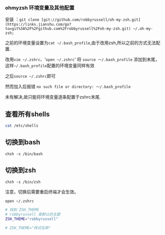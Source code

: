 ###  ohmyzsh 环境变量及其他配置

安装 ：`git clone [git://github.com/robbyrussell/oh-my-zsh.git](https://links.jianshu.com/go?to=git%3A%2F%2Fgithub.com%2Frobbyrussell%2Foh-my-zsh.git) ~/.oh-my-zsh;`



之前的环境变量设置为`cat ~/.bash_profile`,由于改用zsh,所以之前的方式无法配置.

改用`vim ~/.zshrc`、'`open ~/.zshrc`' 将 `source ～/.bash_profile` 添加到末尾，这样`~/.bash_profile`配置的环境变量同样有效

之后`source ~/.zshrc`即可

然而加入后报错
```no such file or directory: ～/.bash_profile```

未有解决,故只能将环境变量逐条配置于zshrc末尾.



## 查看所有shells

```bash
cat /etc/shells
```

## 切换到bash

```
chsh -s /bin/bash

```

## 切换到zsh

```
chsh -s /bin/zsh

```

注意，切换后需要重启终端才会生效。



```bash
open ~/.zshrc

# 找到 ZSH_THEME
# robbyrussell 是默认的主题
ZSH_THEME="robbyrussell"

# ZSH_THEME="样式名称" 
```